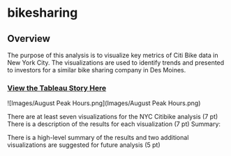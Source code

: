 # bikesharing

## Overview

The purpose of this analysis is to visualize key metrics of Citi Bike data in New York City. The visualizations are used to identify trends and presented to investors for a similar bike sharing company in Des Moines.

### [View the Tableau Story Here](https://public.tableau.com/app/profile/emery.varga/viz/NYCCitibikeChallenge_16435977370350/Story1?publish=yes)


![Images/August Peak Hours.png](Images/August Peak Hours.png)



There are at least seven visualizations for the NYC Citibike analysis (7 pt)
There is a description of the results for each visualization (7 pt)
Summary:

There is a high-level summary of the results and two additional visualizations are suggested for future analysis (5 pt)
